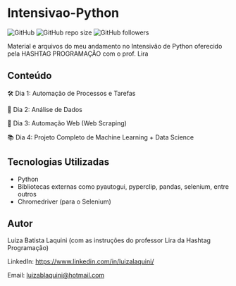# Intensivao-Python
![GitHub](https://img.shields.io/github/license/luizalaquini/Intensivao-Python)
![GitHub repo size](https://img.shields.io/github/repo-size/luizalaquini/Intensivao-Python)
![GitHub followers](https://img.shields.io/github/followers/luizalaquini?label=Follow&style=social)

Material e arquivos do meu andamento no Intensivão de Python oferecido pela HASHTAG PROGRAMAÇÃO com o prof. Lira

## Conteúdo
🛠️ Dia 1: Automação de Processos e Tarefas

🎲 Dia 2: Análise de Dados

📶 Dia 3: Automação Web (Web Scraping)

📚 Dia 4: Projeto Completo de Machine Learning + Data Science

## Tecnologias Utilizadas
- Python
- Bibliotecas externas como pyautogui, pyperclip, pandas, selenium, entre outros
- Chromedriver (para o Selenium)

## Autor
Luiza Batista Laquini (com as instruções do professor Lira da Hashtag Programação)

LinkedIn: https://www.linkedin.com/in/luizalaquini/

Email: luizablaquini@hotmail.com
